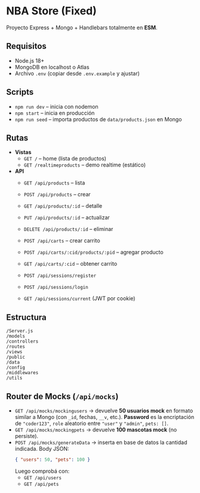 # NBA Store (Fixed)

Proyecto Express + Mongo + Handlebars totalmente en **ESM**.

## Requisitos
- Node.js 18+
- MongoDB en localhost o Atlas
- Archivo `.env` (copiar desde `.env.example` y ajustar)

## Scripts
- `npm run dev` – inicia con nodemon
- `npm start` – inicia en producción
- `npm run seed` – importa productos de `data/products.json` en Mongo

## Rutas
- **Vistas**
  - `GET /` – home (lista de productos)
  - `GET /realtimeproducts` – demo realtime (estático)
- **API**
  - `GET /api/products` – lista
  - `POST /api/products` – crear
  - `GET /api/products/:id` – detalle
  - `PUT /api/products/:id` – actualizar
  - `DELETE /api/products/:id` – eliminar

  - `POST /api/carts` – crear carrito
  - `POST /api/carts/:cid/products/:pid` – agregar producto
  - `GET /api/carts/:cid` – obtener carrito

  - `POST /api/sessions/register`
  - `POST /api/sessions/login`
  - `GET /api/sessions/current` (JWT por cookie)

## Estructura
```
/Server.js
/models
/controllers
/routes
/views
/public
/data
/config
/middlewares
/utils
```


## Router de Mocks (`/api/mocks`)
- `GET /api/mocks/mockingusers` → devuelve **50 usuarios mock** en formato similar a Mongo (con `_id`, fechas, `__v`, etc.). **Password** es la encriptación de `"coder123"`, `role` aleatorio entre `"user"` y `"admin"`, `pets: []`.
- `GET /api/mocks/mockingpets` → devuelve **100 mascotas mock** (no persiste).
- `POST /api/mocks/generateData` → inserta en base de datos la cantidad indicada. Body JSON:
  ```json
  { "users": 50, "pets": 100 }
  ```
  Luego comprobá con:
  - `GET /api/users`
  - `GET /api/pets`

